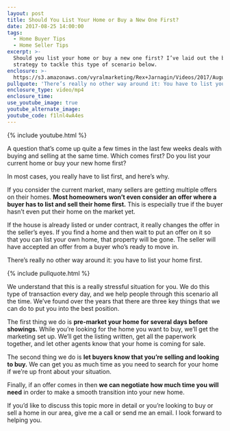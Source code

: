 ```yaml
---
layout: post
title: Should You List Your Home or Buy a New One First?
date: 2017-08-25 14:00:00
tags:
  - Home Buyer Tips
  - Home Seller Tips
excerpt: >-
  Should you list your home or buy a new one first? I’ve laid out the best
  strategy to tackle this type of scenario below.
enclosure: >-
  https://s3.amazonaws.com/vyralmarketing/Rex+Jarnagin/Videos/2017/August/Elite+Home+Team-+Should+You+List+Your+Home+or+Buy+a+New+One+First%253F.mp4
pullquote: 'There’s really no other way around it: You have to list your home first.'
enclosure_type: video/mp4
enclosure_time:
use_youtube_image: true
youtube_alternate_image:
youtube_code: f1lnl4wA4es
---
```



{% include youtube.html %}

A question that’s come up quite a few times in the last few weeks deals with buying and selling at the same time. Which comes first? Do you list your current home or buy your new home first?

In most cases, you really have to list first, and here’s why.

If you consider the current market, many sellers are getting multiple offers on their homes. **Most homeowners won’t even consider an offer where a buyer has to list and sell their home first.** This is especially true if the buyer hasn’t even put their home on the market yet.

If the house is already listed or under contract, it really changes the offer in the seller’s eyes. If you find a home and then wait to put an offer on it so that you can list your own home, that property will be gone. The seller will have accepted an offer from a buyer who’s ready to move in.

There’s really no other way around it: you have to list your home first.

{% include pullquote.html %}

We understand that this is a really stressful situation for you. We do this type of transaction every day, and we help people through this scenario all the time. We’ve found over the years that there are three key things that we can do to put you into the best position.

The first thing we do is **pre-market your home for several days before showings.** While you’re looking for the home you want to buy, we’ll get the marketing set up. We’ll get the listing written, get all the paperwork together, and let other agents know that your home is coming for sale.

The second thing we do is **let buyers know that you’re selling and looking to buy.** We can get you as much time as you need to search for your home if we’re up front about your situation.

Finally, if an offer comes in then **we can negotiate how much time you will need** in order to make a smooth transition into your new home.

If you’d like to discuss this topic more in detail or you’re looking to buy or sell a home in our area, give me a call or send me an email. I look forward to helping you.
